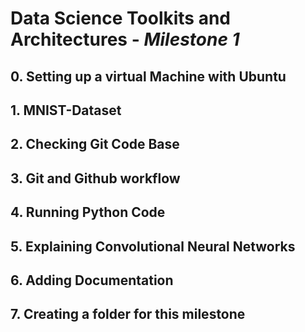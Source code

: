 # Data Science Toolkits and Architectures - *Milestone 1*


## 0. Setting up a virtual Machine with Ubuntu

## 1. MNIST-Dataset

## 2. Checking Git Code Base

## 3. Git and Github workflow

## 4. Running Python Code

## 5. Explaining Convolutional Neural Networks

## 6. Adding Documentation

## 7. Creating a folder for this milestone

